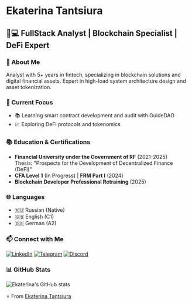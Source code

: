 # Ekaterina Tantsiura

## 👩💻 FullStack Analyst | Blockchain Specialist | DeFi Expert

### 👋 About Me
Analyst with 5+ years in fintech, specializing in blockchain solutions and digital financial assets. Expert in high-load system architecture design and asset tokenization.

### 🚀 Current Focus

- 📚 Learning smart contract development and audit with GuideDAO
- 💹 Exploring DeFi protocols and tokenomics

### 📚 Education & Certifications
- **Financial University under the Government of RF** (2021-2025)  
  Thesis: "Prospects for the Development of Decentralized Finance (DeFi)"
- **CFA Level 1** (In Progress) | **FRM Part I** (2024)  
- **Blockchain Developer Professional Retraining** (2025)

### 🌐 Languages
- 🇷🇺 Russian (Native)  
- 🇬🇧 English (C1)  
- 🇩🇪 German (A2)

### 📫 Connect with Me

[![LinkedIn](https://img.shields.io/badge/-LinkedIn-0077B5?style=flat-square&logo=LinkedIn&logoColor=white)](https://linkedin.com/in/tantsiura)
[![Telegram](https://img.shields.io/badge/-Telegram-2CA5E0?style=flat-square&logo=Telegram&logoColor=white)](https://tg.tantsiura_work)
[![Discord](https://img.shields.io/badge/-Discord-7289DA?style=flat-square&logo=Discord&logoColor=white)](https://discord.com/channels/tantsiura)

### 📊 GitHub Stats

![Ekaterina's GitHub stats](https://github-readme-stats.vercel.app/api?username=tantsiura&show_icons=true&theme=radical)

⭐️ From [Ekaterina Tantsiura](https://github.com/tantsiura)
